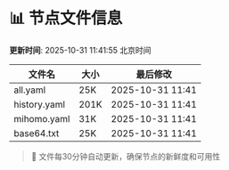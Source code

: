 # 📊 节点文件信息

**更新时间**: 2025-10-31 11:41:55 北京时间

| 文件名 | 大小 | 最后修改 |
|--------|------|----------|
| all.yaml | 25K | 2025-10-31 11:41 |
| history.yaml | 201K | 2025-10-31 11:41 |
| mihomo.yaml | 31K | 2025-10-31 11:41 |
| base64.txt | 25K | 2025-10-31 11:41 |

> 🔄 文件每30分钟自动更新，确保节点的新鲜度和可用性
